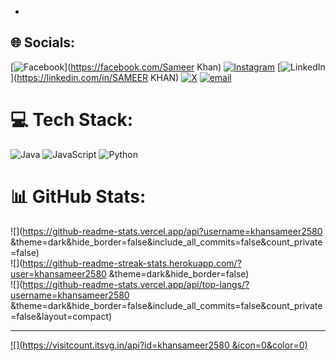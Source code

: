 - 
## 🌐 Socials:
[![Facebook](https://img.shields.io/badge/Facebook-%231877F2.svg?logo=Facebook&logoColor=white)](https://facebook.com/Sameer Khan) [![Instagram](https://img.shields.io/badge/Instagram-%23E4405F.svg?logo=Instagram&logoColor=white)](https://instagram.com/______sameer____) [![LinkedIn](https://img.shields.io/badge/LinkedIn-%230077B5.svg?logo=linkedin&logoColor=white)](https://linkedin.com/in/SAMEER KHAN) [![X](https://img.shields.io/badge/X-black.svg?logo=X&logoColor=white)](https://x.com/@mrsamee5665) [![email](https://img.shields.io/badge/Email-D14836?logo=gmail&logoColor=white)](mailto:skhan552026@gmail.com) 

# 💻 Tech Stack:
![Java](https://img.shields.io/badge/java-%23ED8B00.svg?style=for-the-badge&logo=openjdk&logoColor=white) ![JavaScript](https://img.shields.io/badge/javascript-%23323330.svg?style=for-the-badge&logo=javascript&logoColor=%23F7DF1E) ![Python](https://img.shields.io/badge/python-3670A0?style=for-the-badge&logo=python&logoColor=ffdd54)
# 📊 GitHub Stats:
![](https://github-readme-stats.vercel.app/api?username=khansameer2580 &theme=dark&hide_border=false&include_all_commits=false&count_private=false)<br/>
![](https://github-readme-streak-stats.herokuapp.com/?user=khansameer2580 &theme=dark&hide_border=false)<br/>
![](https://github-readme-stats.vercel.app/api/top-langs/?username=khansameer2580 &theme=dark&hide_border=false&include_all_commits=false&count_private=false&layout=compact)

---
[![](https://visitcount.itsvg.in/api?id=khansameer2580 &icon=0&color=0)](https://visitcount.itsvg.in)

<!-- Proudly created with GPRM ( https://gprm.itsvg.in ) -->
